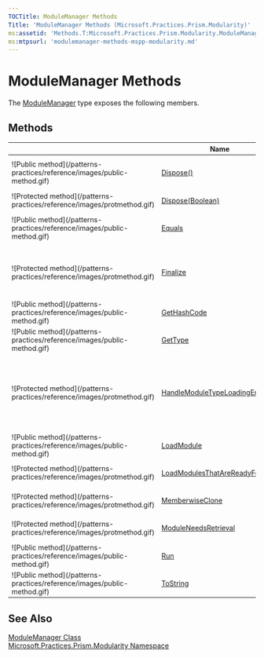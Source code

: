 ```yaml
---
TOCTitle: ModuleManager Methods
Title: 'ModuleManager Methods (Microsoft.Practices.Prism.Modularity)'
ms:assetid: 'Methods.T:Microsoft.Practices.Prism.Modularity.ModuleManager'
ms:mtpsurl: 'modulemanager-methods-mspp-modularity.md'
---
```


# ModuleManager Methods

The [ModuleManager](/patterns-practices/reference/modulemanager-class-mspp-modularity) type exposes the following members.

## Methods


<table>

<thead>
<tr class="header">
<th> </th>
<th>Name</th>
<th>Description</th>
</tr>
</thead>
<tbody>
<tr class="odd">
<td>![Public method](/patterns-practices/reference/images/public-method.gif)</td>
<td><a href="/patterns-practices/reference/modulemanager-dispose-method-mspp-modularity">Dispose()</a></td>
<td><div class="summary">
Performs application-defined tasks associated with freeing, releasing, or resetting unmanaged resources.
</div></td>
</tr>
<tr class="even">
<td>![Protected method](/patterns-practices/reference/images/protmethod.gif)</td>
<td><a href="/patterns-practices/reference/modulemanager-dispose-method-boolean-mspp-modularity">Dispose(Boolean)</a></td>
<td><div class="summary">
Disposes the associated <a href="/patterns-practices/reference/imoduletypeloader-interface-mspp-modularity">IModuleTypeLoader</a>s.
</div></td>
</tr>
<tr class="odd">
<td>![Public method](/patterns-practices/reference/images/public-method.gif)</td>
<td><a href="http://msdn.microsoft.com/en-us/library/bsc2ak47">Equals</a></td>
<td><div class="summary">
Determines whether the specified <a href="http://msdn.microsoft.com/en-us/library/e5kfa45b">Object</a> is equal to the current <a href="http://msdn.microsoft.com/en-us/library/e5kfa45b">Object</a>.
</div>
(Inherited from <a href="http://msdn.microsoft.com/en-us/library/e5kfa45b">Object</a>.)</td>
</tr>
<tr class="even">
<td>![Protected method](/patterns-practices/reference/images/protmethod.gif)</td>
<td><a href="http://msdn.microsoft.com/en-us/library/4k87zsw7">Finalize</a></td>
<td><div class="summary">
Allows an object to try to free resources and perform other cleanup operations before it is reclaimed by garbage collection.
</div>
(Inherited from <a href="http://msdn.microsoft.com/en-us/library/e5kfa45b">Object</a>.)</td>
</tr>
<tr class="odd">
<td>![Public method](/patterns-practices/reference/images/public-method.gif)</td>
<td><a href="http://msdn.microsoft.com/en-us/library/zdee4b3y">GetHashCode</a></td>
<td><div class="summary">
Serves as a hash function for a particular type.
</div>
(Inherited from <a href="http://msdn.microsoft.com/en-us/library/e5kfa45b">Object</a>.)</td>
</tr>
<tr class="even">
<td>![Public method](/patterns-practices/reference/images/public-method.gif)</td>
<td><a href="http://msdn.microsoft.com/en-us/library/dfwy45w9">GetType</a></td>
<td><div class="summary">
Gets the <a href="http://msdn.microsoft.com/en-us/library/42892f65">Type</a> of the current instance.
</div>
(Inherited from <a href="http://msdn.microsoft.com/en-us/library/e5kfa45b">Object</a>.)</td>
</tr>
<tr class="odd">
<td>![Protected method](/patterns-practices/reference/images/protmethod.gif)</td>
<td><a href="/patterns-practices/reference/modulemanager-handlemoduletypeloadingerror-method-mspp-modularity">HandleModuleTypeLoadingError</a></td>
<td><div class="summary">
Handles any exception occurred in the module typeloading process, logs the error using the <a href="/patterns-practices/reference/iloggerfacade-interface-mspp-logging">ILoggerFacade</a> and throws a <a href="/patterns-practices/reference/moduletypeloadingexception-class-mspp-modularity">ModuleTypeLoadingException</a>. This method can be overridden to provide a different behavior.
</div></td>
</tr>
<tr class="even">
<td>![Public method](/patterns-practices/reference/images/public-method.gif)</td>
<td><a href="/patterns-practices/reference/modulemanager-loadmodule-method-mspp-modularity">LoadModule</a></td>
<td><div class="summary">
Loads and initializes the module on the <a href="/patterns-practices/reference/modulemanager-modulecatalog-property-mspp-modularity">ModuleCatalog</a> with the name moduleName.
</div></td>
</tr>
<tr class="odd">
<td>![Protected method](/patterns-practices/reference/images/protmethod.gif)</td>
<td><a href="/patterns-practices/reference/modulemanager-loadmodulesthatarereadyforload-method-mspp-modularity">LoadModulesThatAreReadyForLoad</a></td>
<td><div class="summary">
Loads the modules that are not intialized and have their dependencies loaded.
</div></td>
</tr>
<tr class="even">
<td>![Protected method](/patterns-practices/reference/images/protmethod.gif)</td>
<td><a href="http://msdn.microsoft.com/en-us/library/57ctke0a">MemberwiseClone</a></td>
<td><div class="summary">
Creates a shallow copy of the current <a href="http://msdn.microsoft.com/en-us/library/e5kfa45b">Object</a>.
</div>
(Inherited from <a href="http://msdn.microsoft.com/en-us/library/e5kfa45b">Object</a>.)</td>
</tr>
<tr class="odd">
<td>![Protected method](/patterns-practices/reference/images/protmethod.gif)</td>
<td><a href="/patterns-practices/reference/modulemanager-moduleneedsretrieval-method-mspp-modularity">ModuleNeedsRetrieval</a></td>
<td><div class="summary">
Checks if the module needs to be retrieved before it's initialized.
</div></td>
</tr>
<tr class="even">
<td>![Public method](/patterns-practices/reference/images/public-method.gif)</td>
<td><a href="/patterns-practices/reference/modulemanager-run-method-mspp-modularity">Run</a></td>
<td><div class="summary">
Initializes the modules marked as <a href="/patterns-practices/reference/initializationmode-enumeration-mspp-modularity">WhenAvailable</a> on the <a href="/patterns-practices/reference/modulemanager-modulecatalog-property-mspp-modularity">ModuleCatalog</a>.
</div></td>
</tr>
<tr class="odd">
<td>![Public method](/patterns-practices/reference/images/public-method.gif)</td>
<td><a href="http://msdn.microsoft.com/en-us/library/7bxwbwt2">ToString</a></td>
<td><div class="summary">
Returns a string that represents the current object.
</div>
(Inherited from <a href="http://msdn.microsoft.com/en-us/library/e5kfa45b">Object</a>.)</td>
</tr>
</tbody>
</table>

## See Also

[ModuleManager Class](/patterns-practices/reference/modulemanager-class-mspp-modularity)<br/>
[Microsoft.Practices.Prism.Modularity Namespace](/patterns-practices/reference/mspp-modularity-namespace)<br/>